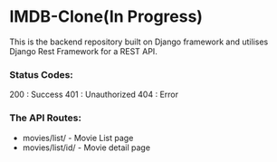 # IMDB-Clone(In Progress)
This is the backend repository built on Django framework and utilises Django Rest Framework for a REST API.

### Status Codes:
200 : Success
401 : Unauthorized
404 : Error

### The API Routes:
<ul>
  <li> movies/list/ - Movie List page </li>
  <li> movies/list/id/ - Movie detail page </li> 
</ul>  
